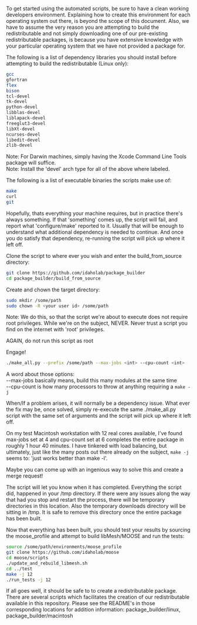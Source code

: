 To get started using the automated scripts, be sure to have a clean working developers environment.
Explaining how to create this environment for each operating system out there, is beyond the scope
of this document. Also, we have to assume the very reason you are attempting to build the
redistributable and not simply downloading one of our pre-existing redistributable packages, is
because you have extensive knowledge with your particular operating system that we have not provided
a package for.

The following is a list of dependency libraries you should install before attempting to build the
redistributable (Linux only):

```bash
gcc
gfortran
flex
bison
tcl-devel
tk-devel
python-devel
libblas-devel
liblapack-devel
freeglut3-devel
libXt-devel
ncurses-devel
libedit-devel
zlib-devel
```
Note: For Darwin machines, simply having the Xcode Command Line Tools package will suffice.<br />
Note: Install the 'devel' arch type for all of the above where labeled.

The following is a list of executable binaries the scripts make use of:
```bash
make
curl
git
```

Hopefully, thats everything your machine requires, but in practice there's always something. If
that 'something' comes up, the script will fail, and report what 'configure/make' reported to it.
Usually that will be enough to understand what additional dependency is needed to continue.
And once you do satisfy that dependency, re-running the script will pick up where it left off.

Clone the script to where ever you wish and enter the build_from_source directory:
```bash
git clone https://github.com/idaholab/package_builder
cd package_builder/build_from_source
```

Create and chown the target directory:
```bash
sudo mkdir /some/path
sudo chown -R <your user id> /some/path
```
Note: We do this, so that the script we're about to execute does not require root privileges.
While we're on the subject, NEVER. Never trust a script you find on the internet with 'root'
privileges.

AGAIN, do not run this script as root

Engage!
```bash
./make_all.py --prefix /some/path --max-jobs <int> --cpu-count <int>
```
A word about those options:  
 --max-jobs basically means, build this many modules at the same time  
 --cpu-count is how many processors to throw at anything requiring a `make -j`  

When/If a problem arises, it will normally be a dependency issue. What ever the fix may be, once solved,
simply re-execute the same ./make_all.py script with the same set of arguments and the script will pick
up where it left off.  

On my test Macintosh workstation with 12 real cores available, I've found max-jobs set at 4 and cpu-count
set at 6 completes the entire package in roughly 1 hour 40 minutes. I have tinkered with load balancing,
but ultimately, just like the many posts out there already on the subject, `make -j` seems to: 'just works
better than make -l'.  

Maybe you can come up with an ingenious way to solve this and create a merge request!

The script will let you know when it has completed. Everything the script did, happened in your /tmp directory.
If there were any issues along the way that had you stop and restart the process, there will be temporary
directories in this location. Also the temporary downloads directory will be sitting in /tmp. It is safe to
remove this directory once the entire package has been built.


Now that everything has been built, you should test your results by sourcing the moose_profile and attempt to
build libMesh/MOOSE and run the tests:

```bash
source /some/path/environments/moose_profile
git clone https://github.com/idaholab/moose
cd moose/scripts
./update_and_rebuild_libmesh.sh
cd ../test
make -j 12
./run_tests -j 12
```


If all goes well, it should be safe to to create a redistributable package. There are several scripts which
facilitates the creation of our redistributable available in this repository. Please see the README's in
those corresponding locations for addition information:  package_builder/linux, package_builder/macintosh

